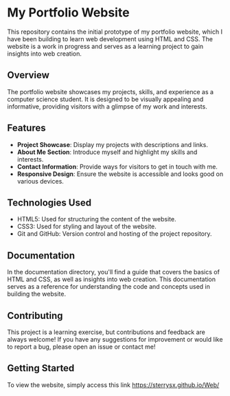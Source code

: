 # My Portfolio Website
This repository contains the initial prototype of my portfolio website, which I have been building to learn web development using HTML and CSS. The website is a work in progress and serves as a learning project to gain insights into web creation.

## Overview
The portfolio website showcases my projects, skills, and experience as a computer science student. It is designed to be visually appealing and informative, providing visitors with a glimpse of my work and interests.

## Features
- **Project Showcase**: Display my projects with descriptions and links.
- **About Me Section**: Introduce myself and highlight my skills and interests.
- **Contact Information**: Provide ways for visitors to get in touch with me.
- **Responsive Design**: Ensure the website is accessible and looks good on various devices.

## Technologies Used
- HTML5: Used for structuring the content of the website.
- CSS3: Used for styling and layout of the website.
- Git and GitHub: Version control and hosting of the project repository.

## Documentation
In the documentation directory, you'll find a guide that covers the basics of HTML and CSS, as well as insights into web creation. This documentation serves as a reference for understanding the code and concepts used in building the website.

## Contributing
This project is a learning exercise, but contributions and feedback are always welcome! If you have any suggestions for improvement or would like to report a bug, please open an issue or contact me!

## Getting Started
To view the website, simply access this link  https://sterrysx.github.io/Web/


